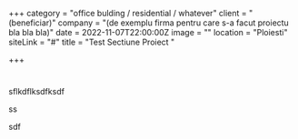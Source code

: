 +++
category = "office bulding / residential / whatever"
client = "(beneficiar)"
company = "(de exemplu firma pentru care s-a facut proiectu bla bla bla)"
date = 2022-11-07T22:00:00Z
image = ""
location = "Ploiesti"
siteLink = "#"
title = "Test Sectiune Proiect "

+++
# 

sflkdflksdfksdf

ss

sdf